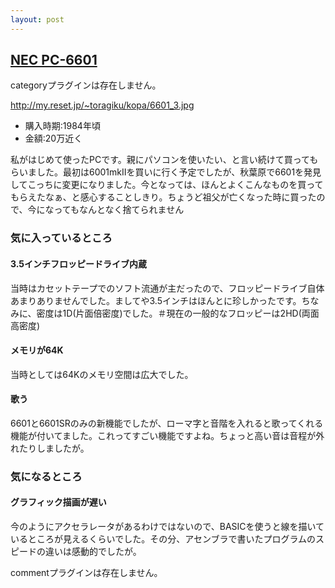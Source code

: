```yaml
---
layout: post
---
```

<h2><a href="/?page=NEC+PC%2D6601" class="wikipage">NEC PC-6601</a></h2>
<p><span class="error">categoryプラグインは存在しません。</span></p>
<p><a href="http://my.reset.jp/~toragiku/kopa/6601_3.jpg">http://my.reset.jp/~toragiku/kopa/6601_3.jpg</a></p>
<ul>
<li>購入時期:1984年頃</li>
<li>金額:20万近く</li>
</ul>
<p>私がはじめて使ったPCです。親にパソコンを使いたい、と言い続けて買ってもらいました。最初は6001mkIIを買いに行く予定でしたが、秋葉原で6601を発見してこっちに変更になりました。今となっては、ほんとよくこんなものを買ってもらえたなぁ、と感心することしきり。ちょうど祖父が亡くなった時に買ったので、今になってもなんとなく捨てられません</p>
<h3>気に入っているところ</h3>
<h4>3.5インチフロッピードライブ内蔵</h4>
<p>当時はカセットテープでのソフト流通が主だったので、フロッピードライブ自体あまりありませんでした。ましてや3.5インチはほんとに珍しかったです。ちなみに、密度は1D(片面倍密度)でした。＃現在の一般的なフロッピーは2HD(両面高密度)</p>
<h4>メモリが64K</h4>
<p>当時としては64Kのメモリ空間は広大でした。</p>
<h4>歌う</h4>
<p>6601と6601SRのみの新機能でしたが、ローマ字と音階を入れると歌ってくれる機能が付いてました。これってすごい機能ですよね。ちょっと高い音は音程が外れたりしましたが。</p>
<h3>気になるところ</h3>
<h4>グラフィック描画が遅い</h4>
<p>今のようにアクセラレータがあるわけではないので、BASICを使うと線を描いているところが見えるくらいでした。その分、アセンブラで書いたプログラムのスピードの違いは感動的でしたが。</p>
<p><span class="error">commentプラグインは存在しません。</span> </p>
